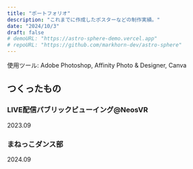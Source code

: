 ```yaml
---
title: "ポートフォリオ"
description: "これまでに作成したポスターなどの制作実績。"
date: "2024/10/3"
draft: false
# demoURL: "https://astro-sphere-demo.vercel.app"
# repoURL: "https://github.com/markhorn-dev/astro-sphere"
---
```


使用ツール: Adobe Photoshop, Affinity Photo & Designer, Canva

## つくったもの

### LIVE配信パブリックビューイング@NeosVR
2023.09

### まねっこダンス部
2024.09
